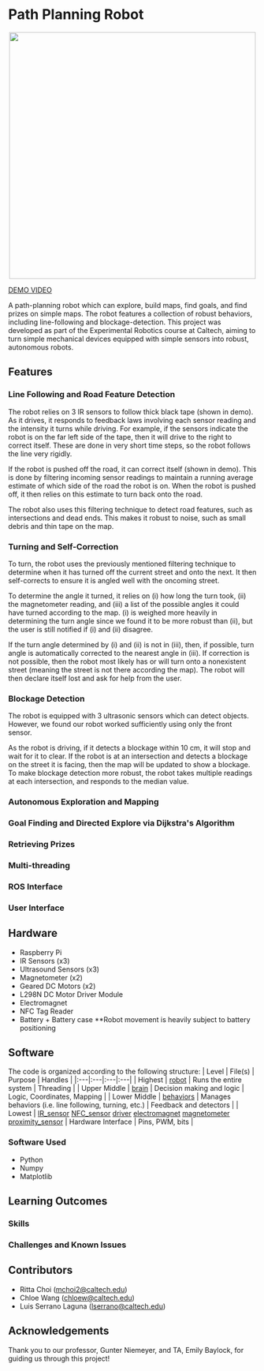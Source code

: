 # Path Planning Robot

<div align="center">
  <img src="https://github.com/user-attachments/assets/332d929c-6cd8-472c-bd2a-5496780ea97d" width="500">
</div>

[DEMO VIDEO](https://www.youtube.com/watch?v=NP6a2vPLHQw)

A path-planning robot which can explore, build maps, find goals, and find prizes on simple maps. The robot features a collection of robust behaviors, including line-following and blockage-detection. This project was developed as part of the Experimental Robotics course at Caltech, aiming to turn simple mechanical devices equipped with simple sensors into robust, autonomous robots.

## Features
### Line Following and Road Feature Detection
The robot relies on 3 IR sensors to follow thick black tape (shown in demo). As it drives, it responds to feedback laws involving each sensor reading and the intensity it turns while driving. For example, if the sensors indicate the robot is on the far left side of the tape, then it will drive to the right to correct itself. These are done in very short time steps, so the robot follows the line very rigidly. 

If the robot is pushed off the road, it can correct itself (shown in demo). This is done by filtering incoming sensor readings to maintain a running average estimate of which side of the road the robot is on. When the robot is pushed off, it then relies on this estimate to turn back onto the road.

The robot also uses this filtering technique to detect road features, such as intersections and dead ends. This makes it robust to noise, such as small debris and thin tape on the map. 

### Turning and Self-Correction
To turn, the robot uses the previously mentioned filtering technique to determine when it has turned off the current street and onto the next. It then self-corrects to ensure it is angled well with the oncoming street. 

To determine the angle it turned, it relies on (i) how long the turn took, (ii) the magnetometer reading, and (iii) a list of the possible angles it could have turned according to the map. (i) is weighed more heavily in determining the turn angle since we found it to be more robust than (ii), but the user is still notified if (i) and (ii) disagree. 

If the turn angle determined by (i) and (ii) is not in (iii), then, if possible, turn angle is automatically corrected to the nearest angle in (iii). If correction is not possible, then the robot most likely has or will turn onto a nonexistent street (meaning the street is not there according the map). The robot will then declare itself lost and ask for help from the user.

### Blockage Detection
The robot is equipped with 3 ultrasonic sensors which can detect objects. However, we found our robot worked sufficiently using only the front sensor. 

As the robot is driving, if it detects a blockage within 10 cm, it will stop and wait for it to clear. If the robot is at an intersection and detects a blockage on the street it is facing, then the map will be updated to show a blockage. To make blockage detection more robust, the robot takes multiple readings at each intersection, and responds to the median value. 

### Autonomous Exploration and Mapping

### Goal Finding and Directed Explore via Dijkstra's Algorithm

### Retrieving Prizes

### Multi-threading

### ROS Interface

### User Interface

## Hardware
- Raspberry Pi
- IR Sensors (x3)
- Ultrasound Sensors (x3)
- Magnetometer (x2)
- Geared DC Motors (x2)
- L298N DC Motor Driver Module 
- Electromagnet
- NFC Tag Reader
- Battery + Battery case **Robot movement is heavily subject to battery positioning

## Software
The code is organized according to the following structure:
| Level | File(s) | Purpose | Handles |
|:---|:---|:---|:---|
| Highest | [robot](https://github.com/chloeewangg/path_planning_robot/blob/main/code/robot.py) | Runs the entire system | Threading |
| Upper Middle | [brain](https://github.com/chloeewangg/path_planning_robot/blob/main/code/brain.py) | Decision making and logic | Logic, Coordinates, Mapping | 
| Lower Middle | [behaviors](https://github.com/chloeewangg/path_planning_robot/blob/main/code/behaviors.py) | Manages behaviors (i.e. line following, turning, etc.) | Feedback and detectors |
| Lowest | [IR_sensor](https://github.com/chloeewangg/path_planning_robot/blob/main/code/IR_sensor.py) [NFC_sensor](https://github.com/chloeewangg/path_planning_robot/blob/main/code/NFC_sensor.py) [driver](https://github.com/chloeewangg/path_planning_robot/blob/main/code/driver.py) [electromagnet](https://github.com/chloeewangg/path_planning_robot/blob/main/code/electromagnet.py) [magnetometer](https://github.com/chloeewangg/path_planning_robot/blob/main/code/magnetometer.py) [proximity_sensor](https://github.com/chloeewangg/path_planning_robot/blob/main/code/proximity_sensor.py) | Hardware Interface | Pins, PWM, bits |

### Software Used
- Python
- Numpy
- Matplotlib

## Learning Outcomes
### Skills

### Challenges and Known Issues

## Contributors
- Ritta Choi (mchoi2@caltech.edu)
- Chloe Wang (chloew@caltech.edu)
- Luis Serrano Laguna (lserrano@caltech.edu)

## Acknowledgements
Thank you to our professor, Gunter Niemeyer, and TA, Emily Baylock, for guiding us through this project!
